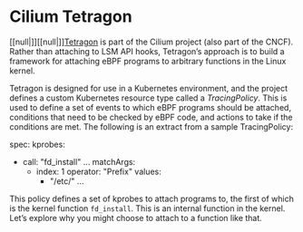 # Cilium Tetragon

[[null|]][[null|]][Tetragon](https://oreil.ly/p-bdc) is part of the Cilium project (also part of the CNCF). Rather than attaching to LSM API hooks, Tetragon’s approach is to build a framework for attaching eBPF programs to arbitrary functions in the Linux kernel.

Tetragon is designed for use in a Kubernetes environment, and the project defines a custom Kubernetes resource type called a _TracingPolicy_. This is used to define a set of events to which eBPF programs should be attached, conditions that need to be checked by eBPF code, and actions to take if the conditions are met. The following is an extract from a sample TracingPolicy:

spec:
 kprobes:
 - call: "fd\_install"
...
     matchArgs:
     - index: 1
       operator: "Prefix"
       values:
       - "/etc/"
...

This policy defines a set of kprobes to attach programs to, the first of which is the kernel function `fd_install`. This is an internal function in the kernel. Let’s explore why you might choose to attach to a function like that.